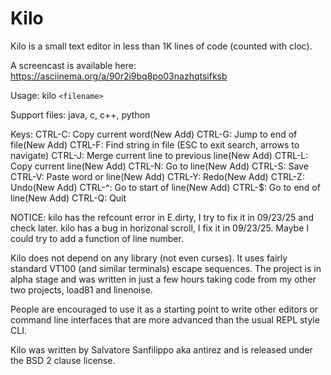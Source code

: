 Kilo
===

Kilo is a small text editor in less than 1K lines of code (counted with cloc).

A screencast is available here: https://asciinema.org/a/90r2i9bq8po03nazhqtsifksb

Usage: kilo `<filename>`

Support files: java, c, c++, python

Keys:
    CTRL-C: Copy current word(New Add)
    CTRL-G: Jump to end of file(New Add)
    CTRL-F: Find string in file (ESC to exit search, arrows to navigate)
    CTRL-J: Merge current line to previous line(New Add)
    CTRL-L: Copy current line(New Add)
    CTRL-N: Go to line(New Add)
    CTRL-S: Save
    CTRL-V: Paste word or line(New Add)
    CTRL-Y: Redo(New Add)
    CTRL-Z: Undo(New Add)
    CTRL-^: Go to start of line(New Add)
    CTRL-$: Go to end of line(New Add)
    CTRL-Q: Quit

NOTICE: kilo has the refcount error in E.dirty, I try to fix it in 09/23/25 and check later.
        kilo has a bug in horizonal scroll, I fix it in 09/23/25.
        Maybe I could try to add a function of line number.

Kilo does not depend on any library (not even curses). It uses fairly standard
VT100 (and similar terminals) escape sequences. The project is in alpha
stage and was written in just a few hours taking code from my other two
projects, load81 and linenoise.

People are encouraged to use it as a starting point to write other editors
or command line interfaces that are more advanced than the usual REPL
style CLI.

Kilo was written by Salvatore Sanfilippo aka antirez and is released
under the BSD 2 clause license.

